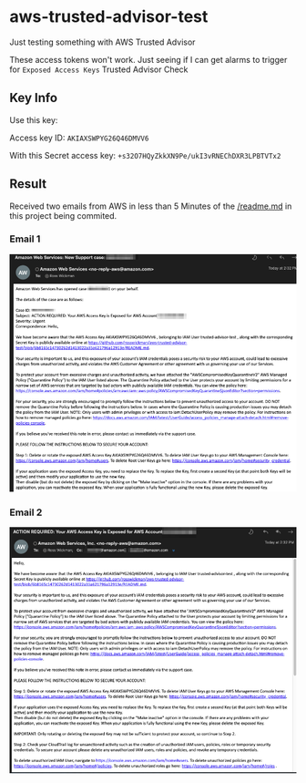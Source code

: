 # aws-trusted-advisor-test
Just testing something with AWS Trusted Advisor

These access tokens won't work.
Just seeing if I can get alarms to trigger for `Exposed Access Keys` Trusted Advisor Check

## Key Info

Use this key:

Access key ID: `AKIAXSWPYG26Q46DMVV6`

With this Secret access key: `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`

## Result

Received two emails from AWS in less than 5 Minutes of the [/readme.md](README.md) in this project being commited.

### Email 1

![email1](images/Email1.png)

### Email 2

![email2](images/Email2.png)
